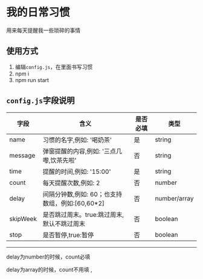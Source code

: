 # 我的日常习惯  
用来每天提醒我一些琐碎的事情
## 使用方式
1. 编辑`config.js`，在里面书写习惯
2. npm i 
3. npm run start

## `config.js`字段说明
|  字段   | 含义  | 是否必填| 类型|
|  ----  | ----  |  ---- | ---- |
| name  | 习惯的名字,例如: '喝奶茶' | 是| string |
| message  | 弹窗提醒的内容,例如: '三点几嚟,饮茶先啦' | 否| string |
| time  | 提醒的时间,例如: '15:00' | 是 | string |
| count | 每天提醒次数,例如: 2 | 否 | number |
| delay | 间隔分钟数,例如: 60；也支持数组，例如:[60,60*2]| 否 | number/array  |
| skipWeek | 是否跳过周末。true:跳过周末,默认不跳过周末  | 否| boolean |
|stop|是否暂停,true:暂停|否|boolean|
---
delay为number的时候，count必填 

delay为array的时候，count不用填
      ,
     